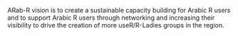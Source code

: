 ARab-R vision is to create a sustainable capacity building for Arabic R users and to support Arabic R users through networking and increasing their visibility to drive the creation of more useR/R-Ladies groups in the region.
